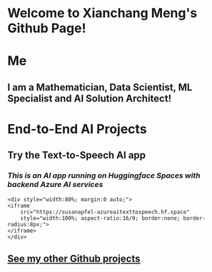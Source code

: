 # Welcome to Xianchang Meng's Github Page!

# Me
## I am a Mathematician, Data Scientist, ML Specialist and AI Solution Architect!

<div data-iframe-width="150" data-iframe-height="270" data-share-badge-id="b06aa006-b6a7-48c6-8a09-4b69c57c48b4" data-share-badge-host="https://www.credly.com"></div><script type="text/javascript" async src="//cdn.credly.com/assets/utilities/embed.js"></script>

# End-to-End AI Projects 
## Try the Text-to-Speech AI app
### *This is an AI app running on Huggingface Spaces with backend Azure AI services*

    <div style="width:80%; margin:0 auto;">
    <iframe 
        src="https://susanapfel-azureaitexttospeech.hf.space"
        style="width:100%; aspect-ratio:16/9; border:none; border-radius:8px;">
    </iframe>
    </div>


## [See my other Github projects](https://github.com/xianchangmeng?tab=repositories)
